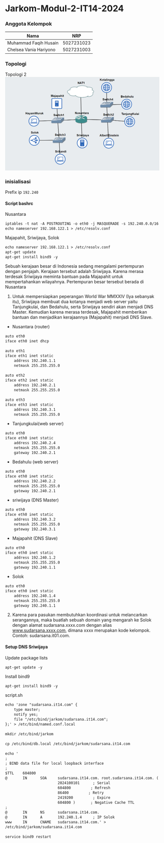 # Jarkom-Modul-2-IT14-2024

### Anggota Kelompok
| Nama | NRP | 
|---|---|
| Muhammad Faqih Husain | 5027231023 | 
| Chelsea Vania Hariyono | 5027231003 | 

### Topologi
Topologi 2
![image](https://raw.githubusercontent.com/fqhhusain/Jarkom-Modul-2-IT14-2024/refs/heads/main/Topologi.png)

### inisialisasi
Prefix ip `192.240`
#### Script bashrc
Nusantara
```
iptables -t nat -A POSTROUTING -o eth0 -j MASQUERADE -s 192.240.0.0/16
echo nameserver 192.168.122.1 > /etc/resolv.conf
```

Majapahit, Sriwijaya, Solok
```
echo nameserver 192.168.122.1 > /etc/resolv.conf
apt-get update
apt-get install bind9 -y
```

Sebuah kerajaan besar di Indonesia sedang mengalami pertempuran dengan penjajah. Kerajaan tersebut adalah Sriwijaya. Karena merasa terdesak Sriwijaya meminta bantuan pada Majapahit untuk mempertahankan wilayahnya. Pertempuran besar tersebut berada di Nusantara

1. Untuk mempersiapkan peperangan World War MMXXIV (Iya sebanyak itu), Sriwijaya membuat dua kotanya menjadi web server yaitu Tanjungkulai, dan Bedahulu, serta Sriwijaya sendiri akan menjadi DNS Master. Kemudian karena merasa terdesak, Majapahit memberikan bantuan dan menjadikan kerajaannya (Majapahit) menjadi DNS Slave.

- Nusantara (router)
```
auto eth0
iface eth0 inet dhcp

auto eth1
iface eth1 inet static
	address 192.240.1.1
	netmask 255.255.255.0

auto eth2
iface eth2 inet static
	address 192.240.2.1
	netmask 255.255.255.0
	
auto eth3
iface eth3 inet static
	address 192.240.3.1
	netmask 255.255.255.0
```
- Tanjungkulai(web server)
```
auto eth0
iface eth0 inet static
	address 192.240.2.4
	netmask 255.255.255.0
	gateway 192.240.2.1
```
- Bedahulu (web server)
```
auto eth0
iface eth0 inet static
	address 192.240.2.2
	netmask 255.255.255.0
	gateway 192.240.2.1
```
- sriwijaya (DNS Master)
```
auto eth0
iface eth0 inet static
	address 192.240.3.2
	netmask 255.255.255.0
	gateway 192.240.3.1
```
- Majapahit (DNS Slave)
```
auto eth0
iface eth0 inet static
	address 192.240.1.2
	netmask 255.255.255.0
	gateway 192.240.1.1
```
- Solok
```
auto eth0
iface eth0 inet static
	address 192.240.1.4
	netmask 255.255.255.0
	gateway 192.240.1.1
```
2. Karena para pasukan membutuhkan koordinasi untuk melancarkan serangannya, maka buatlah sebuah domain yang mengarah ke Solok dengan alamat sudarsana.xxxx.com dengan alias www.sudarsana.xxxx.com, dimana xxxx merupakan kode kelompok. Contoh: sudarsana.it01.com.

#### Setup DNS Sriwijaya
Update package lists
```
apt-get update -y
```
Install bind9
```
apt-get install bind9 -y
```
script.sh
```
echo 'zone "sudarsana.it14.com" {
    type master;
    notify yes;
    file "/etc/bind/jarkom/sudarsana.it14.com";
};' > /etc/bind/named.conf.local

mkdir /etc/bind/jarkom

cp /etc/bind/db.local /etc/bind/jarkom/sudarsana.it14.com

echo '
;
; BIND data file for local loopback interface
;
$TTL    604800
@       IN      SOA     sudarsana.it14.com. root.sudarsana.it14.com. (
                        2024100101      ; Serial
                        604800         ; Refresh
                        86400         ; Retry
                        2419200         ; Expire
                        604800 )       ; Negative Cache TTL
;
@       IN      NS      sudarsana.it14.com.
@       IN      A       192.240.1.4     ; IP Solok
www     IN      CNAME   sudarsana.it14.com.' > /etc/bind/jarkom/sudarsana.it14.com

service bind9 restart
```




